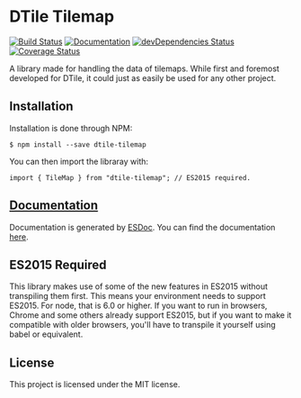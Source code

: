 # DTile Tilemap
[![Build Status](https://travis-ci.org/magnonellie/dtile-tilemap.svg?branch=master)](https://travis-ci.org/magnonellie/dtile-tilemap)
[![Documentation](https://magnonellie.github.io/dtile-tilemap/badge.svg)](https://magnonellie.github.io/dtile-tilemap/)
[![devDependencies Status](https://david-dm.org/magnonellie/dtile-tilemap/dev-status.svg)](https://david-dm.org/magnonellie/dtile-tilemap?type=dev)
[![Coverage Status](https://coveralls.io/repos/github/magnonellie/dtile-tilemap/badge.svg?branch=master)](https://coveralls.io/github/magnonellie/dtile-tilemap?branch=master)

A library made for handling the data of tilemaps. While first and foremost
developed for DTile, it could just as easily be used for any other project.

## Installation
Installation is done through NPM:
```
$ npm install --save dtile-tilemap
```
You can then import the libraray with:
```JS
import { TileMap } from "dtile-tilemap"; // ES2015 required.
```

## [Documentation](https://magnonellie.github.io/dtile-tilemap/)
Documentation is generated by [ESDoc](https://github.com/esdoc/esdoc).
You can find the documentation
[here](https://magnonellie.github.io/dtile-tilemap/).

## ES2015 Required
This library makes use of some of the new features in ES2015 without transpiling
them first. This means your environment needs to support ES2015. For node, that
is 6.0 or higher. If you want to run in browsers, Chrome and some others already
support ES2015, but if you want to make it compatible with older browsers,
you'll have to transpile it yourself using babel or equivalent.

## License
This project is licensed under the MIT license.
